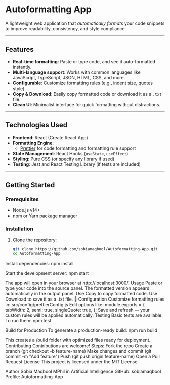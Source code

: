 #  Autoformatting App

A lightweight web application that *automatically formats* your code snippets to improve readability, consistency, and style compliance.

---

##  Features

- **Real-time formatting**: Paste or type code, and see it auto-formatted instantly.
- **Multi-language support**: Works with common languages like JavaScript, TypeScript, JSON, HTML, CSS, and more.
- **Configurable**: Customize formatting rules (e.g., indent size, quotes style).
- **Copy & Download**: Easily copy formatted code or download it as a `.txt` file.
- **Clean UI**: Minimalist interface for quick formatting without distractions.

---

##  Technologies Used

- **Frontend**: React (Create React App)
- **Formatting Engine**:
  - [Prettier](https://prettier.io/) for code formatting and formatting rule support
- **State Management**: React Hooks (`useState`, `useEffect`)
- **Styling**: Pure CSS (or specify any library if used)
- **Testing**: Jest and React Testing Library (if tests are included)

---

##  Getting Started

### Prerequisites

- Node.js v14+
- npm or Yarn package manager

### Installation

1. Clone the repository:
   ```bash
   git clone https://github.com/sobiamaqbool/Autoformatting-App.git
   cd Autoformatting-App
Install dependencies:
npm install

Start the development server:
npm start

The app will open in your browser at http://localhost:3000/.
 Usage
Paste or type your code into the source panel.
The formatted version appears automatically in the output panel.
Use Copy to copy formatted code.
Use Download to save it as a .txt file.
🔧 Configuration
Customize formatting rules in:
src/config/prettierConfig.js
Edit options like:
module.exports = {
  tabWidth: 2,
  semi: true,
  singleQuote: true,
};
Save and refresh — your custom rules will be applied automatically.
 Testing
Basic tests are available. To run them:
npm test

 Build for Production
To generate a production-ready build:
npm run build

This creates a /build folder with optimized files ready for deployment.
 Contributing
Contributions are welcome! 
Steps:
Fork the repo
Create a branch (git checkout -b feature-name)
Make changes and commit (git commit -m "Add feature")
Push (git push origin feature-name)
Open a Pull Request
 License
This project is licensed under the MIT License.

 Author
Sobia Maqbool
MPhil in Artificial Intelligence
GitHub: sobiamaqbool
Profile: Autoformatting-App
